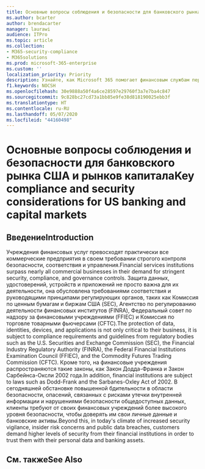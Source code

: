 ```yaml
---
title: Основные вопросы соблюдения и безопасности для банковского рынка США и рынков капитала
ms.author: bcarter
author: brendacarter
manager: laurawi
audience: ITPro
ms.topic: article
ms.collection:
- M365-security-compliance
- M365solutions
ms.prod: microsoft-365-enterprise
ms.custom: ''
localization_priority: Priority
description: Узнайте, как Microsoft 365 помогает финансовым службам перейти на современную платформу для совместной работы, а также обеспечивает безопасность данных и систем и их соответствие нормативным требованиям.
f1.keywords: NOCSH
ms.openlocfilehash: 30e9888a50f4a6ce28597e29760f3a7e7ba4c847
ms.sourcegitcommit: 9c828bc27cd73a1bb85e9fe38d818190025ebb3f
ms.translationtype: HT
ms.contentlocale: ru-RU
ms.lasthandoff: 05/07/2020
ms.locfileid: "44160498"
---
```

# <a name="key-compliance-and-security-considerations-for-us-banking-and-capital-markets"></a><span data-ttu-id="7af66-103">Основные вопросы соблюдения и безопасности для банковского рынка США и рынков капитала</span><span class="sxs-lookup"><span data-stu-id="7af66-103">Key compliance and security considerations for US banking and capital markets</span></span>

## <a name="introduction"></a><span data-ttu-id="7af66-104">Введение</span><span class="sxs-lookup"><span data-stu-id="7af66-104">Introduction</span></span>
<span data-ttu-id="7af66-105">Учреждения финансовых услуг превосходят практически все коммерческие предприятия в своем требовании строгого контроля безопасности, соответствия и управления.</span><span class="sxs-lookup"><span data-stu-id="7af66-105">Financial services institutions surpass nearly all commercial businesses in their demand for stringent security, compliance, and governance controls.</span></span> <span data-ttu-id="7af66-106">Защита данных, удостоверений, устройств и приложений не просто важна для их деятельности, она обусловлена требованиями соответствия и руководящими принципами регулирующих органов, таких как Комиссия по ценным бумагам и биржам США (SEC), Агентство по регулированию деятельности финансовых институтов (FINRA), Федеральный совет по надзору за финансовыми учреждениями (FFIEC) и Комиссия по торговле товарными фьючерсами (CFTC).</span><span class="sxs-lookup"><span data-stu-id="7af66-106">The protection of data, identities, devices, and applications is not only critical to their business, it is subject to compliance requirements and guidelines from regulatory bodies such as the U.S. Securities and Exchange Commission (SEC), the Financial Industry Regulatory Authority (FINRA), the Federal Financial Institutions Examination Council (FFIEC), and the Commodity Futures Trading Commission (CFTC).</span></span> <span data-ttu-id="7af66-107">Кроме того, на финансовые учреждения распространяются такие законы, как Закон Додда-Франка и Закон Сарбейнса-Оксли 2002 года.</span><span class="sxs-lookup"><span data-stu-id="7af66-107">In addition, financial institutions are subject to laws such as Dodd-Frank and the Sarbanes-Oxley Act of 2002.</span></span> <span data-ttu-id="7af66-108">В сегодняшней обстановке повышенной бдительности в области безопасности, опасений, связанных с рисками утечки внутренней информации и нарушениями безопасности общедоступных данных, клиенты требуют от своих финансовых учреждений более высокого уровня безопасности, чтобы доверять им свои личные данные и банковские активы.</span><span class="sxs-lookup"><span data-stu-id="7af66-108">Beyond this, in today's climate of increased security vigilance, insider risk concerns and public data breaches, customers demand higher levels of security from their financial institutions in order to trust them with their personal data and banking assets.</span></span>



## <a name="see-also"></a><span data-ttu-id="7af66-109">См. также</span><span class="sxs-lookup"><span data-stu-id="7af66-109">See Also</span></span>
